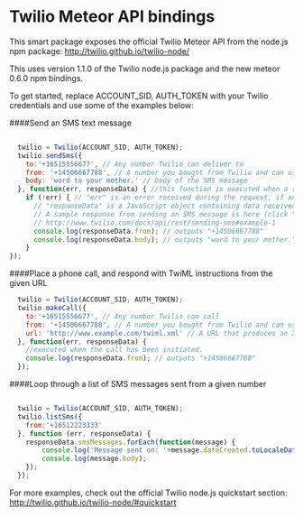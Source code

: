 Twilio Meteor API bindings
==========================

This smart package exposes the official Twilio Meteor API from the node.js npm package: http://twilio.github.io/twilio-node/

This uses version 1.1.0 of the Twilio node.js package and the new meteor 0.6.0 npm bindings.

To get started, replace ACCOUNT_SID, AUTH_TOKEN with your Twilio credentials and use some of the examples below:

####Send an SMS text message

```javascript

  twilio = Twilio(ACCOUNT_SID, AUTH_TOKEN);
  twilio.sendSms({
    to:'+16515556677', // Any number Twilio can deliver to
    from: '+14506667788', // A number you bought from Twilio and can use for outbound communication
    body: 'word to your mother.' // body of the SMS message
  }, function(err, responseData) { //this function is executed when a response is received from Twilio
    if (!err) { // "err" is an error received during the request, if any
      // "responseData" is a JavaScript object containing data received from Twilio.
      // A sample response from sending an SMS message is here (click "JSON" to see how the data appears in JavaScript):
      // http://www.twilio.com/docs/api/rest/sending-sms#example-1
      console.log(responseData.from); // outputs "+14506667788"
      console.log(responseData.body); // outputs "word to your mother."
    }
});


```

####Place a phone call, and respond with TwiML instructions from the given URL

```javascript
  twilio = Twilio(ACCOUNT_SID, AUTH_TOKEN);
  twilio.makeCall({
    to:'+16515556677', // Any number Twilio can call
    from: '+14506667788', // A number you bought from Twilio and can use for outbound communication
    url: 'http://www.example.com/twiml.xml' // A URL that produces an XML document (TwiML) which contains instructions for the call
  }, function(err, responseData) {
    //executed when the call has been initiated.
    console.log(responseData.from); // outputs "+14506667788"
  });


```
  
####Loop through a list of SMS messages sent from a given number

```javascript

  twilio = Twilio(ACCOUNT_SID, AUTH_TOKEN);
  twilio.listSms({
    from:'+16512223333'
  }, function (err, responseData) {
    responseData.smsMessages.forEach(function(message) {
        console.log('Message sent on: '+message.dateCreated.toLocaleDateString());
        console.log(message.body);
    });
  });


```


For more examples, check out the official Twilio node.js quickstart section: http://twilio.github.io/twilio-node/#quickstart

